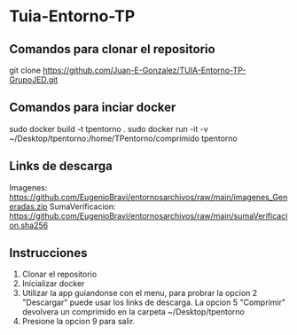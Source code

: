 # Tuia-Entorno-TP

## Comandos para clonar el repositorio

git clone https://github.com/Juan-E-Gonzalez/TUIA-Entorno-TP-GrupoJED.git

## Comandos para inciar docker

sudo docker build -t tpentorno .
sudo docker run -it -v ~/Desktop/tpentorno:/home/TPentorno/comprimido tpentorno

## Links de descarga

Imagenes: https://github.com/EugenioBravi/entornosarchivos/raw/main/imagenes_Generadas.zip
SumaVerificacion: https://github.com/EugenioBravi/entornosarchivos/raw/main/sumaVerificacion.sha256

## Instrucciones

1. Clonar el repositorio
2. Inicializar docker
3. Utilizar la app guiandonse con el menu, para probrar la opcion 2 "Descargar" puede usar los links de descarga. La opcion 5 "Comprimir" devolvera un comprimido en la carpeta ~/Desktop/tpentorno
4. Presione la opcion 9 para salir.
